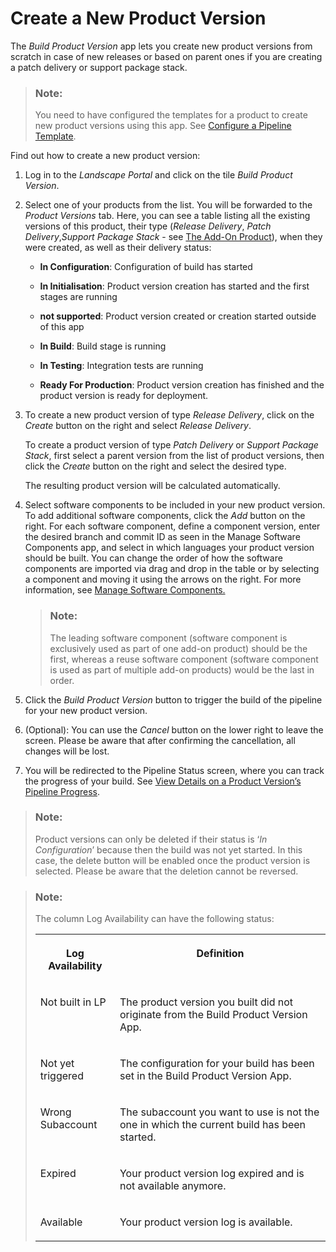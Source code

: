 <!-- loio6efb5242a2b44625b6c42e14de6c1c9d -->

# Create a New Product Version

The *Build Product Version* app lets you create new product versions from scratch in case of new releases or based on parent ones if you are creating a patch delivery or support package stack.

> ### Note:  
> You need to have configured the templates for a product to create new product versions using this app. See [Configure a Pipeline Template](configure-a-pipeline-template-dac47ae.md).

Find out how to create a new product version:

1.  Log in to the *Landscape Portal* and click on the tile *Build Product Version*.

2.  Select one of your products from the list. You will be forwarded to the *Product Versions* tab. Here, you can see a table listing all the existing versions of this product, their type \(*Release Delivery*, *Patch Delivery*,*Support Package Stack* - see [The Add-On Product](https://www.project-piper.io/scenarios/abapEnvironmentAddons/#add-on-product-version)\), when they were created, as well as their delivery status:

    -   **In Configuration**: Configuration of build has started

    -   **In Initialisation**: Product version creation has started and the first stages are running

    -   **not supported**: Product version created or creation started outside of this app

    -   **In Build**: Build stage is running

    -   **In Testing**: Integration tests are running

    -   **Ready For Production**: Product version creation has finished and the product version is ready for deployment.


3.  To create a new product version of type *Release Delivery*, click on the *Create* button on the right and select *Release Delivery*.

    To create a product version of type *Patch Delivery* or *Support Package Stack*, first select a parent version from the list of product versions, then click the *Create* button on the right and select the desired type.

    The resulting product version will be calculated automatically.

4.  Select software components to be included in your new product version. To add additional software components, click the *Add* button on the right. For each software component, define a component version, enter the desired branch and commit ID as seen in the Manage Software Components app, and select in which languages your product version should be built. You can change the order of how the software components are imported via drag and drop in the table or by selecting a component and moving it using the arrows on the right. For more information, see [Manage Software Components.](https://help.sap.com/docs/BTP/65de2977205c403bbc107264b8eccf4b/3dcf76a072c9450eb46b99db947dab46.html?version=Cloud)

    > ### Note:  
    > The leading software component \(software component is exclusively used as part of one add-on product\) should be the first, whereas a reuse software component \(software component is used as part of multiple add-on products\) would be the last in order.

5.  Click the *Build Product Version* button to trigger the build of the pipeline for your new product version.

6.  \(Optional\): You can use the *Cancel* button on the lower right to leave the screen. Please be aware that after confirming the cancellation, all changes will be lost.

7.  You will be redirected to the Pipeline Status screen, where you can track the progress of your build. See [View Details on a Product Version’s Pipeline Progress](view-details-on-a-product-version-s-pipeline-progress-7713509.md).


> ### Note:  
> Product versions can only be deleted if their status is ‘*In Configuration*’ because then the build was not yet started. In this case, the delete button will be enabled once the product version is selected. Please be aware that the deletion cannot be reversed.

> ### Note:  
> The column Log Availability can have the following status:
> 
> <a name="loio6efb5242a2b44625b6c42e14de6c1c9d__table_xsh_1my_z5b"/>
> 
> 
> <table>
> <tr>
> <th valign="top">
> 
> Log Availability
> 
> 
> 
> </th>
> <th valign="top">
> 
> Definition
> 
> 
> 
> </th>
> </tr>
> <tr>
> <td valign="top">
> 
> Not built in LP
> 
> 
> 
> </td>
> <td valign="top">
> 
> The product version you built did not originate from the Build Product Version App.
> 
> 
> 
> </td>
> </tr>
> <tr>
> <td valign="top">
> 
> Not yet triggered
> 
> 
> 
> </td>
> <td valign="top">
> 
> The configuration for your build has been set in the Build Product Version App.
> 
> 
> 
> </td>
> </tr>
> <tr>
> <td valign="top">
> 
> Wrong Subaccount
> 
> 
> 
> </td>
> <td valign="top">
> 
> The subaccount you want to use is not the one in which the current build has been started.
> 
> 
> 
> </td>
> </tr>
> <tr>
> <td valign="top">
> 
> Expired
> 
> 
> 
> </td>
> <td valign="top">
> 
> Your product version log expired and is not available anymore.
> 
> 
> 
> </td>
> </tr>
> <tr>
> <td valign="top">
> 
> Available
> 
> 
> 
> </td>
> <td valign="top">
> 
> Your product version log is available.
> 
> 
> 
> </td>
> </tr>
> </table>

